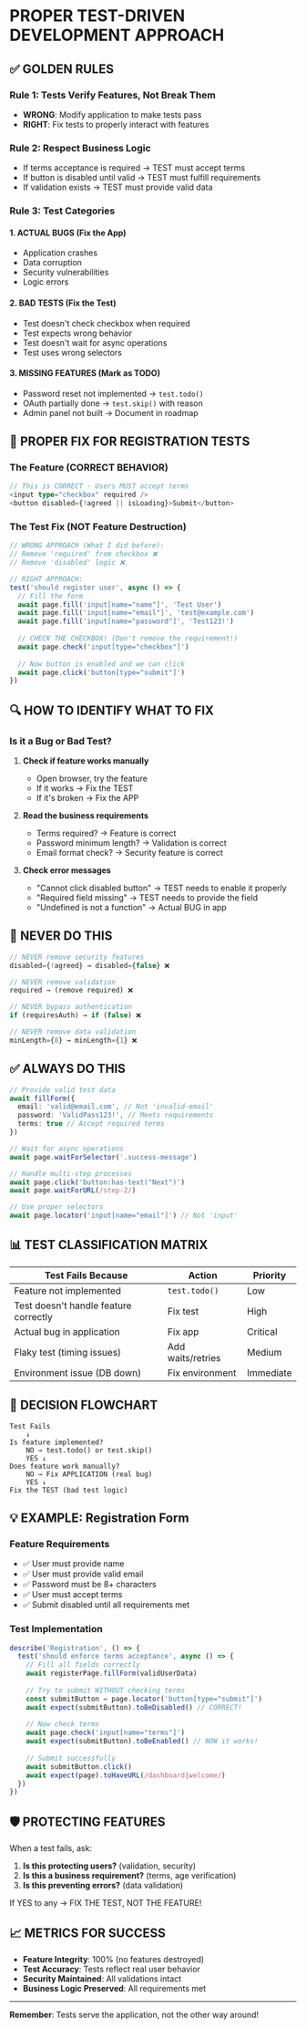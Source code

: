 # PROPER TEST-DRIVEN DEVELOPMENT APPROACH

## ✅ GOLDEN RULES

### Rule 1: Tests Verify Features, Not Break Them
- **WRONG**: Modify application to make tests pass
- **RIGHT**: Fix tests to properly interact with features

### Rule 2: Respect Business Logic
- If terms acceptance is required → TEST must accept terms
- If button is disabled until valid → TEST must fulfill requirements
- If validation exists → TEST must provide valid data

### Rule 3: Test Categories

#### 1. ACTUAL BUGS (Fix the App)
- Application crashes
- Data corruption
- Security vulnerabilities
- Logic errors

#### 2. BAD TESTS (Fix the Test)
- Test doesn't check checkbox when required
- Test expects wrong behavior
- Test doesn't wait for async operations
- Test uses wrong selectors

#### 3. MISSING FEATURES (Mark as TODO)
- Password reset not implemented → `test.todo()`
- OAuth partially done → `test.skip()` with reason
- Admin panel not built → Document in roadmap

## 📝 PROPER FIX FOR REGISTRATION TESTS

### The Feature (CORRECT BEHAVIOR)
```typescript
// This is CORRECT - Users MUST accept terms
<input type="checkbox" required />
<button disabled={!agreed || isLoading}>Submit</button>
```

### The Test Fix (NOT Feature Destruction)
```typescript
// WRONG APPROACH (What I did before):
// Remove 'required' from checkbox ❌
// Remove 'disabled' logic ❌

// RIGHT APPROACH:
test('should register user', async () => {
  // Fill the form
  await page.fill('input[name="name"]', 'Test User')
  await page.fill('input[name="email"]', 'test@example.com')
  await page.fill('input[name="password"]', 'Test123!')
  
  // CHECK THE CHECKBOX! (Don't remove the requirement!)
  await page.check('input[type="checkbox"]')
  
  // Now button is enabled and we can click
  await page.click('button[type="submit"]')
})
```

## 🔍 HOW TO IDENTIFY WHAT TO FIX

### Is it a Bug or Bad Test?

1. **Check if feature works manually**
   - Open browser, try the feature
   - If it works → Fix the TEST
   - If it's broken → Fix the APP

2. **Read the business requirements**
   - Terms required? → Feature is correct
   - Password minimum length? → Validation is correct
   - Email format check? → Security feature is correct

3. **Check error messages**
   - "Cannot click disabled button" → TEST needs to enable it properly
   - "Required field missing" → TEST needs to provide the field
   - "Undefined is not a function" → Actual BUG in app

## 🚫 NEVER DO THIS

```typescript
// NEVER remove security features
disabled={!agreed} → disabled={false} ❌

// NEVER remove validation
required → (remove required) ❌

// NEVER bypass authentication
if (requiresAuth) → if (false) ❌

// NEVER remove data validation
minLength={8} → minLength={1} ❌
```

## ✅ ALWAYS DO THIS

```typescript
// Provide valid test data
await fillForm({
  email: 'valid@email.com', // Not 'invalid-email'
  password: 'ValidPass123!', // Meets requirements
  terms: true // Accept required terms
})

// Wait for async operations
await page.waitForSelector('.success-message')

// Handle multi-step processes
await page.click('button:has-text("Next")')
await page.waitForURL(/step-2/)

// Use proper selectors
await page.locator('input[name="email"]') // Not 'input'
```

## 📊 TEST CLASSIFICATION MATRIX

| Test Fails Because | Action | Priority |
|-------------------|--------|----------|
| Feature not implemented | `test.todo()` | Low |
| Test doesn't handle feature correctly | Fix test | High |
| Actual bug in application | Fix app | Critical |
| Flaky test (timing issues) | Add waits/retries | Medium |
| Environment issue (DB down) | Fix environment | Immediate |

## 🎯 DECISION FLOWCHART

```
Test Fails
    ↓
Is feature implemented?
    NO → test.todo() or test.skip()
    YES ↓
Does feature work manually?
    NO → Fix APPLICATION (real bug)
    YES ↓
Fix the TEST (bad test logic)
```

## 💡 EXAMPLE: Registration Form

### Feature Requirements
- ✅ User must provide name
- ✅ User must provide valid email
- ✅ Password must be 8+ characters
- ✅ User must accept terms
- ✅ Submit disabled until all requirements met

### Test Implementation
```typescript
describe('Registration', () => {
  test('should enforce terms acceptance', async () => {
    // Fill all fields correctly
    await registerPage.fillForm(validUserData)
    
    // Try to submit WITHOUT checking terms
    const submitButton = page.locator('button[type="submit"]')
    await expect(submitButton).toBeDisabled() // CORRECT!
    
    // Now check terms
    await page.check('input[name="terms"]')
    await expect(submitButton).toBeEnabled() // NOW it works!
    
    // Submit successfully
    await submitButton.click()
    await expect(page).toHaveURL(/dashboard|welcome/)
  })
})
```

## 🛡️ PROTECTING FEATURES

When a test fails, ask:
1. **Is this protecting users?** (validation, security)
2. **Is this a business requirement?** (terms, age verification)
3. **Is this preventing errors?** (data validation)

If YES to any → FIX THE TEST, NOT THE FEATURE!

## 📈 METRICS FOR SUCCESS

- **Feature Integrity**: 100% (no features destroyed)
- **Test Accuracy**: Tests reflect real user behavior
- **Security Maintained**: All validations intact
- **Business Logic Preserved**: All requirements met

---

**Remember**: Tests serve the application, not the other way around!